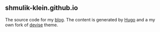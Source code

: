 ## shmulik-klein.github.io

The source code for my [blog](https://shmulik-klein.github.io).
The content is generated by [Hugo](https://gohugo.io/) and a my own fork of [devise](https://github.com/austingebauer/devise) theme.